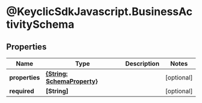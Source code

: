 # @KeyclicSdkJavascript.BusinessActivitySchema

## Properties
Name | Type | Description | Notes
------------ | ------------- | ------------- | -------------
**properties** | [**{String: SchemaProperty}**](SchemaProperty.md) |  | [optional] 
**required** | **[String]** |  | [optional] 


